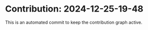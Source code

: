 # Contribution: 2024-12-25-19-48
This is an automated commit to keep the contribution graph active.
